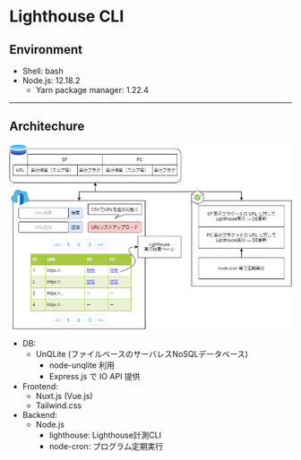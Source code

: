 # Lighthouse CLI

## Environment

- Shell: bash
- Node.js: 12.18.2
    - Yarn package manager: 1.22.4

***

## Architechure

![design.png](./img/design.png)

- DB:
    - UnQLite (ファイルベースのサーバレスNoSQLデータベース)
        - node-unqlite 利用
        - Express.js で IO API 提供
- Frontend:
    - Nuxt.js (Vue.js)
    - Tailwind.css
- Backend:
    - Node.js
        - lighthouse: Lighthouse計測CLI
        - node-cron: プログラム定期実行

